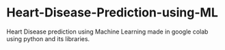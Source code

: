 # Heart-Disease-Prediction-using-ML
Heart Disease prediction using Machine Learning made in google colab using python and its libraries.
